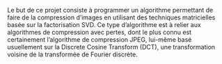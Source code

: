 Le but de ce projet consiste à programmer un algorithme permettant de faire de la compression d’images en utilisant des techniques matricielles basée sur la factorisation SVD. Ce type d’algorithme est à relier aux algorithmes de compression avec pertes, dont le plus connu est certainement l’algorithme de compression JPEG, lui-même basé usuellement sur la Discrete Cosine Transform (DCT), une transformation voisine de la transformée de Fourier discrète.